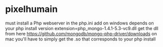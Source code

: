 pixelhumain
===========

must install a Php webserver
in the php.ini add 
on windows
depends on your php install version
extension=php_mongo-1.4.1-5.3-vc9.dll
get the dll from here https://github.com/mongodb/mongo-php-driver/downloads
on mac  you'll have to simply get the .so that corresponds to your php install